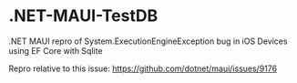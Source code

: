 # .NET-MAUI-TestDB
.NET MAUI repro of System.ExecutionEngineException bug in iOS Devices using EF Core with Sqlite

Repro relative to this issue: https://github.com/dotnet/maui/issues/9176
